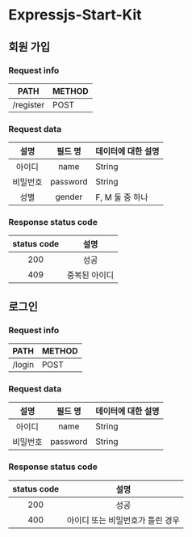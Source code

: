 # Expressjs-Start-Kit
## 회원 가입
### Request info
|  PATH  | METHOD |
|:------:|-----------|
|  /register  | POST |
### Request data
|  설명  |   필드 명   | 데이터에 대한 설명          |
|:--------:|:--------:|-----------------|
|  아이디  |   name   | String          |
| 비밀번호 | password | String          |
|   성별   |  gender  | F, M 둘 중 하나 |
### Response status code
| status code |      설명     |
|:---:|:-------------:|
| 200 |      성공     |
| 409 | 중복된 아이디 |
## 로그인
### Request info
|  PATH  | METHOD |
|:------:|-----------|
|  /login  | POST |
### Request data
|  설명  |   필드 명   | 데이터에 대한 설명          |
|:--------:|:--------:|-----------------|
|  아이디  |   name   | String          |
| 비밀번호 | password | String          |
### Response status code
| status code |      설명     |
|:---:|:-------------:|
| 200 |      성공     |
| 400 | 아이디 또는 비밀번호가 틀린 경우 |